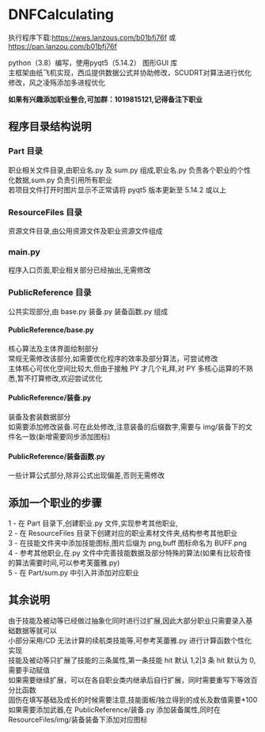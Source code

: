 # DNFCalculating

执行程序下载:https://wws.lanzous.com/b01bfj76f  或 https://pan.lanzou.com/b01bfj76f

python（3.8）编写，使用pyqt5（5.14.2） 图形GUI 库<br>
主框架由纸飞机实现，西瓜提供数据公式并协助修改，SCUDRT对算法进行优化修改，风之凌殇添加多进程优化<br>

<b>如果有兴趣添加职业整合,可加群：1019815121,记得备注下职业</b><br>

## 程序目录结构说明

### Part 目录

职业相关文件目录,由职业名.py 及 sum.py 组成,职业名.py 负责各个职业的个性化数据,sum.py 负责引用所有职业<br>
若项目文件打开时图片显示不正常请将 pyqt5 版本更新至 5.14.2 或以上<br>

### ResourceFiles 目录

资源文件目录,由公用资源文件及职业资源文件组成<br>

### main.py

程序入口页面,职业相关部分已经抽出,无需修改<br>

### PublicReference 目录

公共实现部分,由 base.py 装备.py 装备函数.py 组成

#### PublicReference/base.py

核心算法及主体界面绘制部分<br>
常规无需修改该部分,如需要优化程序的效率及部分算法，可尝试修改<br>
主体核心可优化空间比较大,但由于接触 PY 才几个礼拜,对 PY 多核心运算的不熟悉,暂不打算修改,欢迎尝试优化

#### PublicReference/装备.py

装备及套装数据部分<br>
如需要添加修改装备.可在此处修改,注意装备的后缀数字,需要与 img/装备下的文件名一致(新增需要同步添加图标)

#### PublicReference/装备函数.py

一些计算公式部分,除非公式出现偏差,否则无需修改<br>

## 添加一个职业的步骤

1 - 在 Part 目录下,创建职业.py 文件,实现参考其他职业,<br>
2 - 在 ResourceFiles 目录下创建对应的职业素材文件夹,结构参考其他职业<br>
3 - 在技能文件夹中添加技能图标,图片后缀为 png,buff 图标命名为 BUFF.png<br>
4 - 参考其他职业,在.py 文件中完善技能数据及部分特殊的算法(如果有比较奇怪的算法需要时间,可以参考芙蕾雅.py)<br>
5 - 在 Part/sum.py 中引入并添加对应职业<br>

## 其余说明

由于技能及被动等已经做过抽象化同时进行过扩展,因此大部分职业只需要录入基础数据等就可以<br>
小部分采用/CD 无法计算的续航类技能等,可参考芙蕾雅.py 进行计算函数个性化实现<br>
技能及被动等只扩展了技能的三条属性,第一条技能 hit 默认 1,2|3 条 hit 默认为 0,需要手动赋值<br>
如果需要继续扩展，可以在各自职业类内继承后自行扩展，同时需要重写下等效百分比函数<br>
固伤在填写基础及成长的时候需要注意,技能面板/独立得到的成长及数值需要\*100<br>
如果需要添加武器,在 PublicReference/装备.py 添加装备属性,同时在 ResourceFiles/img/装备装备下添加对应图标

